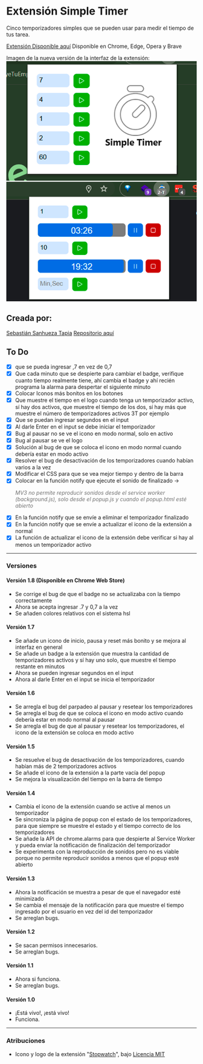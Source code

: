 # Extensión Simple Timer

Cinco temporizadores simples que se pueden usar para medir el tiempo de tus tarea.

[Extensión Disponible aquí](https://chromewebstore.google.com/detail/simple-timer/fepcghiedlojkgidicokpnhifnfbmabe)
Disponible en Chrome, Edge, Opera y Brave

Imagen de la nueva versión de la interfaz de la extensión:
![Imagen de la extensión](./img/1.png)
![Imagen de la extensión](./img/3.png)

## Creada por: 
[Sebastián Sanhueza Tapia](https://www.linkedin.com/in/sebastiansanhuezatapia/)
[Repositorio aquí](https://github.com/SuKuShaing/Extension-Simple-Timer)

## To Do
- [x] que se pueda ingresar ,7 en vez de 0,7
- [x] Que cada minuto que se despierte para cambiar el badge, verifique cuanto tiempo realmente tiene, ahí cambia el badge y ahí recién programa la alarma para despertar el siguiente minuto
- [x] Colocar Iconos más bonitos en los botones
- [x] Que muestre el tiempo en el logo cuando tenga un temporizador activo, sí hay dos activos, que muestre el tiempo de los dos, sí hay más que muestre el número de temporizadores activos 3T por ejemplo
- [x] Que se puedan ingresar segundos en el input
- [x] Al darle Enter en el input se debe iniciar el temporizador
- [x] Bug al pausar no se ve el icono en modo normal, solo en activo
- [x] Bug al pausar se ve el logo
- [x] Solución al bug de que se coloca el icono en modo normal cuando debería estar en modo activo
- [x] Resolver el bug de desactivación de los temporizadores cuando habían varios a la vez
- [x] Modificar el CSS para que se vea mejor tiempo y dentro de la barra
- [x] Colocar en la función notify que ejecute el sonido de finalizado -> <P style="opacity: 0.6;">_MV3 no permite reproducir sonidos desde el service worker (background.js), solo desde el popup.js y cuando el popup.html esté abierto_</P>
- [x] En la función notify que se envíe a eliminar el temporizador finalizado
- [x] En la función notify que se envíe a actualizar el icono de la extensión a normal
- [x] La función de actualizar el icono de la extensión debe verificar si hay al menos un temporizador activo

---

### Versiones

#### Versión 1.8 (Disponible en Chrome Web Store)
- Se corrige el bug de que el badge no se actualizaba con la tiempo correctamente
- Ahora se acepta ingresar .7 y 0,7 a la vez
- Se añaden colores relativos con el sistema hsl

#### Versión 1.7
- Se añade un icono de inicio, pausa y reset más bonito y se mejora al interfaz en general
- Se añade un badge a la extensión que muestra la cantidad de temporizadores activos y sí hay uno solo, que muestre el tiempo restante en minutos
- Ahora se pueden ingresar segundos en el input
- Ahora al darle Enter en el input se inicia el temporizador

#### Versión 1.6
- Se arregla el bug del parpadeo al pausar y resetear los temporizadores
- Se arregla el bug de que se coloca el icono en modo activo cuando debería estar en modo normal al pausar
- Se arregla el bug de que al pausar y resetear los temporizadores, el icono de la extensión se coloca en modo activo

#### Versión 1.5
- Se resuelve el bug de desactivación de los temporizadores, cuando habían más de 2 temporizadores activos
- Se añade el icono de la extensión a la parte vacía del popup
- Se mejora la visualización del tiempo en la barra de tiempo

#### Versión 1.4
- Cambia el icono de la extensión cuando se active al menos un temporizador
- Se sincroniza la página de popup con el estado de los temporizadores, para que siempre se muestre el estado y el tiempo correcto de los temporizadores
- Se añade la API de chrome.alarms para que despierte al Service Worker y pueda enviar la notificación de finalización del temporizador
- Se experimenta con la reproducción de sonidos pero no es viable porque no permite reproducir sonidos a menos que el popup esté abierto

#### Versión 1.3
- Ahora la notificación se muestra a pesar de que el navegador esté minimizado
- Se cambia el mensaje de la notificación para que muestre el tiempo ingresado por el usuario en vez del id del temporizador
- Se arreglan bugs.

#### Versión 1.2
- Se sacan permisos innecesarios.
- Se arreglan bugs.

#### Versión 1.1
- Ahora si funciona.
- Se arreglan bugs.

#### Versión 1.0
- ¡Está vivo!, ¡está vivo!
- Funciona.

---

### Atribuciones

- Icono y logo de la extensión "[Stopwatch](https://tabler.io/icons/icon/stopwatch)", bajo [Licencia MIT](https://opensource.org/license/mit)